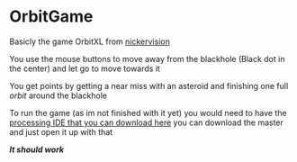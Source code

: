 # OrbitGame
Basicly the game OrbitXL from <a href=https://www.nickervision.com>nickervision</a> 

You use the mouse buttons to move away from the blackhole (Black dot in the center) and let go to move towards it

You get points by getting a near miss with an asteroid and finishing one full *orbit* around the blackhole

To run the game (as im not finished with it yet) you would need to have the <a href =https://processing.org/download>processing IDE that you can download here<a> you can download the master and just open it up with that 
  
  ***It should work***
